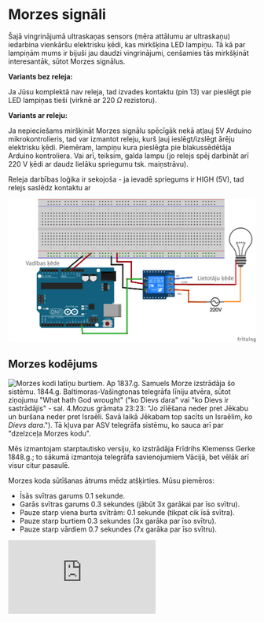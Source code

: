 # Morzes signāli 

Šajā vingrinājumā ultraskaņas sensors (mēra attālumu ar ultraskaņu) 
iedarbina vienkāršu elektrisku ķēdi, kas mirkšķina LED lampiņu. 
Tā kā par lampiņām mums ir bijuši jau daudzi vingrinājumi, 
cenšamies tās mirkšķināt interesantāk, sūtot Morzes signālus. 


**Variants bez releja:**

Ja Jūsu komplektā nav releja, tad izvades kontaktu (pin 13) 
var pieslēgt pie LED lampiņas tieši (virknē ar $220~\Omega$ rezistoru). 

**Variants ar releju:** 

Ja nepieciešams miršķināt Morzes signālu spēcīgāk nekā atļauj 5V Arduino 
mikrokontrolieris, tad var izmantot releju, kurš ļauj ieslēgt/izslēgt 
ārēju elektrisku ķēdi. Piemēram, lampiņu kura pieslēgta pie blakussēdētāja 
Arduino kontroliera. Vai arī, teiksim, galda lampu (jo relejs spēj darbināt arī 
$220~\text{V}$ ķēdi ar daudz lielāku spriegumu tsk. maiņstrāvu). 

Releja darbības loģika ir sekojoša - ja ievadē spriegums ir HIGH (5V), 
tad relejs saslēdz kontaktu ar 

![](MorseSignals_bb.png)


## Morzes kodējums

![Morzes kodi latīņu burtiem](https://en.wikipedia.org/wiki/Morse_code).
Ap 1837.g. Samuels Morze izstrādāja šo sistēmu. 
1844.g. Baltimoras-Vašingtonas telegrāfa līniju atvēra, sūtot 
ziņojumu "What hath God wrought" ("ko Dievs dara" vai 
"ko Dievs ir sastrādājis" - sal. 4.Mozus grāmata 23:23:
"Jo zīlēšana neder pret Jēkabu un buršana neder pret Israēli. 
Savā laikā Jēkabam top sacīts un Israēlim, *ko Dievs dara*.").
Tā kļuva par ASV telegrāfa sistēmu, ko sauca arī par "dzelzceļa Morzes kodu". 

Mēs izmantojam starptautisko versiju, ko 
izstrādāja Frīdrihs Klemenss Gerke 1848.g.; 
to sākumā izmantoja telegrāfa savienojumiem Vācijā, bet vēlāk arī 
visur citur pasaulē.

Morzes koda sūtīšanas ātrums mēdz atšķirties. Mūsu piemēros: 

* Īsās svītras garums 0.1 sekunde. 
* Garās svītras garums 0.3 sekundes (jābūt 3x garākai par īso svītru). 
* Pauze starp viena burta svītrām: 0.1 sekunde (tikpat cik īsā svītra). 
* Pauze starp burtiem 0.3 sekundes (3x garāka par īso svītru). 
* Pauze starp vārdiem 0.7 sekundes (7x garāka par īso svītru).

![Morzes signālu sūtīšanas ilgumi](https://www.pa3fwm.nl/technotes/tn31-morse-timing.html)

